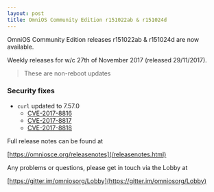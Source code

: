 ```yaml
---
layout: post
title: OmniOS Community Edition r151022ab & r151024d
---
```


OmniOS Community Edition releases r151022ab & r151024d are now available.

Weekly releases for w/c 27th of November 2017 (released 29/11/2017).
> These are non-reboot updates

### Security fixes

* `curl` updated to 7.57.0
  * [CVE-2017-8816](https://curl.haxx.se/docs/adv_2017-11e7.html)
  * [CVE-2017-8817](https://curl.haxx.se/docs/adv_2017-ae72.html)
  * [CVE-2017-8818](https://curl.haxx.se/docs/adv_2017-af0a.html)

Full release notes can be found at 

[https://omniosce.org/releasenotes](/releasenotes.html)

Any problems or questions, please get in touch via the Lobby at

[https://gitter.im/omniosorg/Lobby](https://gitter.im/omniosorg/Lobby)

